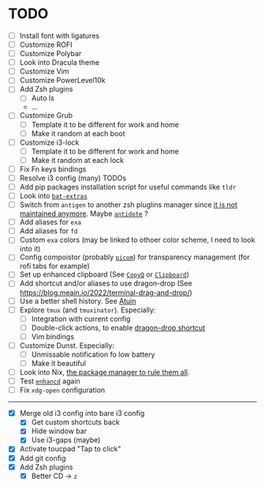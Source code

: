 # TODO

- [ ] Install font with ligatures
- [ ] Customize ROFI
- [ ] Customize Polybar
- [ ] Look into Dracula theme
- [ ] Customize Vim
- [ ] Customize PowerLevel10k
- [ ] Add Zsh plugins
    - [ ] Auto ls
    - ...
- [ ] Customize Grub
    - [ ] Template it to be different for work and home
    - [ ] Make it random at each boot
- [ ] Customize i3-lock
    - [ ] Template it to be different for work and home
    - [ ] Make it random at each lock
- [ ] Fix Fn keys bindings
- [ ] Resolve i3 config (many) TODOs
- [ ] Add pip packages installation script for useful commands like `tldr`
- [ ] Look into [`bat-extras`](https://github.com/eth-p/bat-extras/tree/master)
- [ ] Switch from `antigen` to another zsh pluglins manager since [it is not maintained anymore](https://github.com/zsh-users/antigen/issues/725). Maybe [`antidote`](https://github.com/mattmc3/antidote) ?
- [ ] Add aliases for `exa`
- [ ] Add aliases for `fd`
- [ ] Custom `exa` colors (may be linked to othoer color scheme, I need to look into it)
- [ ] Config compoistor (probably [`picom`](https://github.com/yshui/picom)) for transparency management (for rofi tabs for example)
- [ ] Set up enhanced clipboard (See [`CopyQ`](https://github.com/hluk/CopyQ) or [`Clipboard`](https://github.com/Slackadays/Clipboard))
- [ ] Add shortcut and/or aliases to use dragon-drop (See https://blog.meain.io/2022/terminal-drag-and-drop/)
- [ ] Use a better shell history. See [Atuin](https://github.com/ellie/atuin)
- [ ] Explore `tmux` (and `tmuxinator`). Especially:
    - [ ] Integration with current config
    - [ ] Double-click actions, to enable [dragon-drop shortcut](https://blog.meain.io/2022/terminal-drag-and-drop/)
    - [ ] Vim bindings
- [ ] Customize Dunst. Especially:
    - [ ] Unmissable notification fo low battery
    - [ ] Make it beautiful
- [ ] Look into Nix, [the package manager to rule them all](https://medium.com/@zmre/the-package-manager-to-rule-them-all-9a8829e4f392).
- [ ] Test [`enhancd`](https://github.com/b4b4r07/enhancd) again
- [ ] Fix `xdg-open` configuration

---

- [X] Merge old i3 config into bare i3 config
    - [X] Get custom shortcuts back
    - [X] Hide window bar
    - [X] Use i3-gaps (maybe)
- [X] Activate toucpad "Tap to click"
- [X] Add git config
- [X] Add Zsh plugins
    - [X] Better CD -> `z`
